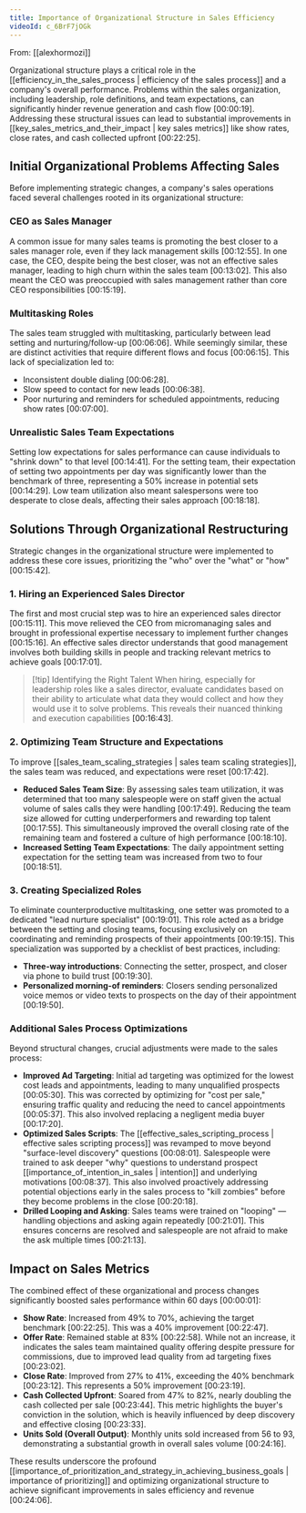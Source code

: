 ```yaml
---
title: Importance of Organizational Structure in Sales Efficiency
videoId: c_6BrF7jOGk
---
```


From: [[alexhormozi]] <br/> 

Organizational structure plays a critical role in the [[efficiency_in_the_sales_process | efficiency of the sales process]] and a company's overall performance. Problems within the sales organization, including leadership, role definitions, and team expectations, can significantly hinder revenue generation and cash flow <a class="yt-timestamp" data-t="00:00:19">[00:00:19]</a>. Addressing these structural issues can lead to substantial improvements in [[key_sales_metrics_and_their_impact | key sales metrics]] like show rates, close rates, and cash collected upfront <a class="yt-timestamp" data-t="00:22:25">[00:22:25]</a>.

## Initial Organizational Problems Affecting Sales

Before implementing strategic changes, a company's sales operations faced several challenges rooted in its organizational structure:

### CEO as Sales Manager
A common issue for many sales teams is promoting the best closer to a sales manager role, even if they lack management skills <a class="yt-timestamp" data-t="00:12:55">[00:12:55]</a>. In one case, the CEO, despite being the best closer, was not an effective sales manager, leading to high churn within the sales team <a class="yt-timestamp" data-t="00:13:02">[00:13:02]</a>. This also meant the CEO was preoccupied with sales management rather than core CEO responsibilities <a class="yt-timestamp" data-t="00:15:19">[00:15:19]</a>.

### Multitasking Roles
The sales team struggled with multitasking, particularly between lead setting and nurturing/follow-up <a class="yt-timestamp" data-t="00:06:06">[00:06:06]</a>. While seemingly similar, these are distinct activities that require different flows and focus <a class="yt-timestamp" data-t="00:06:15">[00:06:15]</a>. This lack of specialization led to:
*   Inconsistent double dialing <a class="yt-timestamp" data-t="00:06:28">[00:06:28]</a>.
*   Slow speed to contact for new leads <a class="yt-timestamp" data-t="00:06:38">[00:06:38]</a>.
*   Poor nurturing and reminders for scheduled appointments, reducing show rates <a class="yt-timestamp" data-t="00:07:00">[00:07:00]</a>.

### Unrealistic Sales Team Expectations
Setting low expectations for sales performance can cause individuals to "shrink down" to that level <a class="yt-timestamp" data-t="00:14:41">[00:14:41]</a>. For the setting team, their expectation of setting two appointments per day was significantly lower than the benchmark of three, representing a 50% increase in potential sets <a class="yt-timestamp" data-t="00:14:29">[00:14:29]</a>. Low team utilization also meant salespersons were too desperate to close deals, affecting their sales approach <a class="yt-timestamp" data-t="00:18:18">[00:18:18]</a>.

## Solutions Through Organizational Restructuring

Strategic changes in the organizational structure were implemented to address these core issues, prioritizing the "who" over the "what" or "how" <a class="yt-timestamp" data-t="00:15:42">[00:15:42]</a>.

### 1. Hiring an Experienced Sales Director
The first and most crucial step was to hire an experienced sales director <a class="yt-timestamp" data-t="00:15:11">[00:15:11]</a>. This move relieved the CEO from micromanaging sales and brought in professional expertise necessary to implement further changes <a class="yt-timestamp" data-t="00:15:16">[00:15:16]</a>. An effective sales director understands that good management involves both building skills in people and tracking relevant metrics to achieve goals <a class="yt-timestamp" data-t="00:17:01">[00:17:01]</a>.

> [!tip] Identifying the Right Talent
> When hiring, especially for leadership roles like a sales director, evaluate candidates based on their ability to articulate what data they would collect and how they would use it to solve problems. This reveals their nuanced thinking and execution capabilities <a class="yt-timestamp" data-t="00:16:43">[00:16:43]</a>.

### 2. Optimizing Team Structure and Expectations
To improve [[sales_team_scaling_strategies | sales team scaling strategies]], the sales team was reduced, and expectations were reset <a class="yt-timestamp" data-t="00:17:42">[00:17:42]</a>.
*   **Reduced Sales Team Size**: By assessing sales team utilization, it was determined that too many salespeople were on staff given the actual volume of sales calls they were handling <a class="yt-timestamp" data-t="00:17:49">[00:17:49]</a>. Reducing the team size allowed for cutting underperformers and rewarding top talent <a class="yt-timestamp" data-t="00:17:55">[00:17:55]</a>. This simultaneously improved the overall closing rate of the remaining team and fostered a culture of high performance <a class="yt-timestamp" data-t="00:18:10">[00:18:10]</a>.
*   **Increased Setting Team Expectations**: The daily appointment setting expectation for the setting team was increased from two to four <a class="yt-timestamp" data-t="00:18:51">[00:18:51]</a>.

### 3. Creating Specialized Roles
To eliminate counterproductive multitasking, one setter was promoted to a dedicated "lead nurture specialist" <a class="yt-timestamp" data-t="00:19:01">[00:19:01]</a>. This role acted as a bridge between the setting and closing teams, focusing exclusively on coordinating and reminding prospects of their appointments <a class="yt-timestamp" data-t="00:19:15">[00:19:15]</a>. This specialization was supported by a checklist of best practices, including:
*   **Three-way introductions**: Connecting the setter, prospect, and closer via phone to build trust <a class="yt-timestamp" data-t="00:19:30">[00:19:30]</a>.
*   **Personalized morning-of reminders**: Closers sending personalized voice memos or video texts to prospects on the day of their appointment <a class="yt-timestamp" data-t="00:19:50">[00:19:50]</a>.

### Additional Sales Process Optimizations
Beyond structural changes, crucial adjustments were made to the sales process:
*   **Improved Ad Targeting**: Initial ad targeting was optimized for the lowest cost leads and appointments, leading to many unqualified prospects <a class="yt-timestamp" data-t="00:05:30">[00:05:30]</a>. This was corrected by optimizing for "cost per sale," ensuring traffic quality and reducing the need to cancel appointments <a class="yt-timestamp" data-t="00:05:37">[00:05:37]</a>. This also involved replacing a negligent media buyer <a class="yt-timestamp" data-t="00:17:20">[00:17:20]</a>.
*   **Optimized Sales Scripts**: The [[effective_sales_scripting_process | effective sales scripting process]] was revamped to move beyond "surface-level discovery" questions <a class="yt-timestamp" data-t="00:08:01">[00:08:01]</a>. Salespeople were trained to ask deeper "why" questions to understand prospect [[importance_of_intention_in_sales | intention]] and underlying motivations <a class="yt-timestamp" data-t="00:08:37">[00:08:37]</a>. This also involved proactively addressing potential objections early in the sales process to "kill zombies" before they become problems in the close <a class="yt-timestamp" data-t="00:20:18">[00:20:18]</a>.
*   **Drilled Looping and Asking**: Sales teams were trained on "looping" — handling objections and asking again repeatedly <a class="yt-timestamp" data-t="00:21:01">[00:21:01]</a>. This ensures concerns are resolved and salespeople are not afraid to make the ask multiple times <a class="yt-timestamp" data-t="00:21:13">[00:21:13]</a>.

## Impact on Sales Metrics

The combined effect of these organizational and process changes significantly boosted sales performance within 60 days <a class="yt-timestamp" data-t="00:00:01">[00:00:01]</a>:

*   **Show Rate**: Increased from 49% to 70%, achieving the target benchmark <a class="yt-timestamp" data-t="00:22:25">[00:22:25]</a>. This was a 40% improvement <a class="yt-timestamp" data-t="00:22:47">[00:22:47]</a>.
*   **Offer Rate**: Remained stable at 83% <a class="yt-timestamp" data-t="00:22:58">[00:22:58]</a>. While not an increase, it indicates the sales team maintained quality offering despite pressure for commissions, due to improved lead quality from ad targeting fixes <a class="yt-timestamp" data-t="00:23:02">[00:23:02]</a>.
*   **Close Rate**: Improved from 27% to 41%, exceeding the 40% benchmark <a class="yt-timestamp" data-t="00:23:12">[00:23:12]</a>. This represents a 50% improvement <a class="yt-timestamp" data-t="00:23:19">[00:23:19]</a>.
*   **Cash Collected Upfront**: Soared from 47% to 82%, nearly doubling the cash collected per sale <a class="yt-timestamp" data-t="00:23:44">[00:23:44]</a>. This metric highlights the buyer's conviction in the solution, which is heavily influenced by deep discovery and effective closing <a class="yt-timestamp" data-t="00:23:33">[00:23:33]</a>.
*   **Units Sold (Overall Output)**: Monthly units sold increased from 56 to 93, demonstrating a substantial growth in overall sales volume <a class="yt-timestamp" data-t="00:24:16">[00:24:16]</a>.

These results underscore the profound [[importance_of_prioritization_and_strategy_in_achieving_business_goals | importance of prioritizing]] and optimizing organizational structure to achieve significant improvements in sales efficiency and revenue <a class="yt-timestamp" data-t="00:24:06">[00:24:06]</a>.